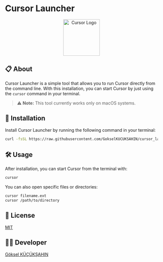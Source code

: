 # Cursor Launcher

<div align="center">
  <img src="https://cursor.sh/apple-touch-icon.png" alt="Cursor Logo" width="120" />
</div>

## 📋 About

Cursor Launcher is a simple tool that allows you to run Cursor directly from the command line. With this installation, you can start Cursor by just using the `cursor` command in your terminal.

> ⚠️ **Note:** This tool currently works only on macOS systems.

## 🚀 Installation

Install Cursor Launcher by running the following command in your terminal:

```bash
curl -fsSL https://raw.githubusercontent.com/GokselKUCUKSAHIN/cursor_launcher/refs/heads/main/install_cursor_launcher.sh | sudo bash
```

## 🛠️ Usage

After installation, you can start Cursor from the terminal with:

```bash
cursor
```

You can also open specific files or directories:

```bash
cursor filename.ext
cursor /path/to/directory
```

## 📄 License

[MIT](LICENSE)

## 👨‍💻 Developer

[Göksel KÜÇÜKŞAHIN](https://github.com/GokselKUCUKSAHIN)
